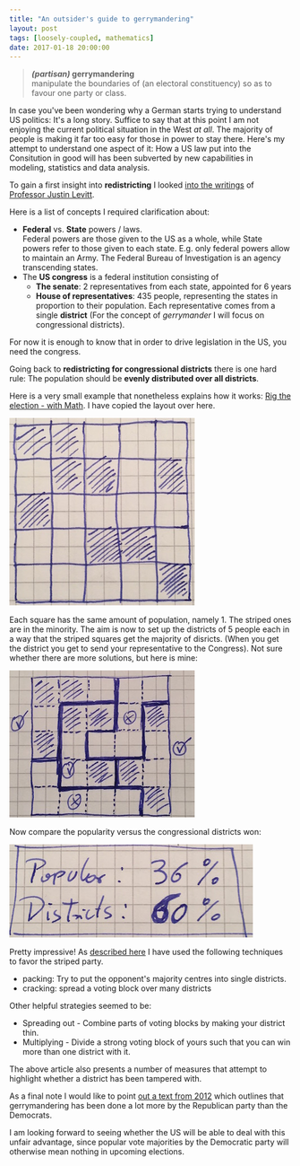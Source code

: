 ```yaml
---
title: "An outsider's guide to gerrymandering"
layout: post
tags: [loosely-coupled, mathematics]
date: 2017-01-18 20:00:00
---
```


> <strong><em>(partisan)</em> gerrymandering</strong><br>
> manipulate the boundaries of 
> (an electoral constituency) so as to favour one party or class.

In case you've been wondering why a German starts trying to understand
US politics: It's a long story. Suffice to say that at this point I am 
not enjoying the current political situation in the West _at all_. The majority
of people is making it far too easy for those in power to stay there. 
Here's my attempt to understand one aspect of it: How a US law put into 
the Consitution in good will has been subverted by new capabilities in modeling,
statistics and data analysis.

To gain a first insight into **redistricting** I looked [into the writings][1] of
[Professor Justin Levitt][2].

Here is a list of concepts I required clarification about:

* **Federal** vs. **State** powers / laws.<br>
  Federal powers are those given to the US as a whole, while State powers refer to those
  given to each state. E.g. only federal powers allow to maintain an Army. The Federal Bureau
  of Investigation is an agency transcending states.
* The **US congress** is a federal institution consisting of
  * **The senate**: 2 representatives from each state, appointed for 6 years
  * **House of representatives**: 435 people, representing the states in proportion to their
    population. Each representative comes from a single **district** (For the concept of _gerrymander_ I will focus on 
    congressional districts).

For now it is enough to know that in order to drive legislation in the US, you need the congress.

Going back to **redistricting for congressional districts** there is one hard rule: 
The population should be **evenly distributed over all districts**.

Here is a very small example that nonetheless explains how it works: 
[Rig the election - with Math][3]. I have copied the layout over here.

![](/assets/gerrymander_setup.jpg)

Each square has the same amount of population, namely 1. 
The striped ones are in the minority. The aim is now to set up the districts 
of 5 people each in a way that the striped squares get the majority of disricts.
(When you get the district you get to send your representative to the Congress).
Not sure whether there are more solutions, but here is mine:

![](/assets/gerrymander_solution.jpg)

Now compare the popularity versus the congressional districts won:

![](/assets/gerrymander_result.jpg)

Pretty impressive! As [described here][4] I have used the following techniques 
to favor the striped party.

* packing: Try to put the opponent's majority centres into single districts.
* cracking: spread a voting block over many districts

Other helpful strategies seemed to be:

* Spreading out - Combine parts of voting blocks by making your district thin.
* Multiplying - Divide a strong voting block of yours such that you can win
more than one district with it.

The above article also presents a number of measures that attempt to highlight
whether a district has been tampered with.

As a final note I would like to point [out a text from 2012][5] which outlines that
gerrymandering has been done a lot more by the Republican party than the 
Democrats.

I am looking forward to seeing whether the US will be able to deal 
with this unfair advantage, since popular vote majorities by the Democratic party
will otherwise mean nothing in upcoming elections.

[1]: http://redistricting.lls.edu/where.php
[2]: https://en.wikipedia.org/wiki/Justin_Levitt
[3]: https://fivethirtyeight.com/features/rig-the-election-with-math/
[4]: http://www.ams.org/samplings/feature-column/fc-2014-08
[5]: http://election.princeton.edu/2012/12/30/gerrymanders-part-1-busting-the-both-sides-do-it-myth/